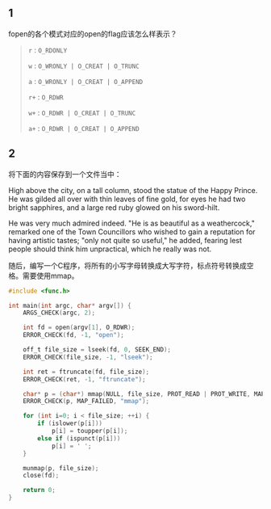 ## 1

fopen的各个模式对应的open的flag应该怎么样表示？

> `r` : `O_RDONLY`
>
> `w` : `O_WRONLY | O_CREAT | O_TRUNC`
>
> `a` : `O_WRONLY | O_CREAT | O_APPEND`
>
> `r+` : `O_RDWR`
>
> `w+` : `O_RDWR | O_CREAT | O_TRUNC`
>
> `a+` : `O_RDWR | O_CREAT | O_APPEND`





## 2

将下面的内容保存到一个文件当中：

High above the city, on a tall column, stood the statue of the Happy Prince. He was gilded all over with thin leaves of fine gold, for eyes he had two bright sapphires, and a large red ruby glowed on his sword-hilt.

He was very much admired indeed. "He is as beautiful as a weathercock," remarked one of the Town Councillors who wished to gain a reputation for having artistic tastes; "only not quite so useful," he added, fearing lest people should think him unpractical, which he really was not.

 

随后，编写一个C程序，将所有的小写字母转换成大写字符，标点符号转换成空格。需要使用mmap。

```c
#include <func.h>

int main(int argc, char* argv[]) {
    ARGS_CHECK(argc, 2);

    int fd = open(argv[1], O_RDWR);
    ERROR_CHECK(fd, -1, "open");

    off_t file_size = lseek(fd, 0, SEEK_END);
    ERROR_CHECK(file_size, -1, "lseek");

    int ret = ftruncate(fd, file_size);
    ERROR_CHECK(ret, -1, "ftruncate");

    char* p = (char*) mmap(NULL, file_size, PROT_READ | PROT_WRITE, MAP_SHARED, fd, 0);
    ERROR_CHECK(p, MAP_FAILED, "mmap");

    for (int i=0; i < file_size; ++i) {
        if (islower(p[i]))
            p[i] = toupper(p[i]);
        else if (ispunct(p[i]))
            p[i] = ' ';
    }

    munmap(p, file_size);
    close(fd);

    return 0;
}

```




